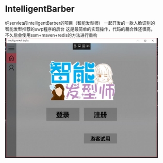 # IntelligentBarber
纯servlet的IntelligentBarber的项目（智能发型师）
一起开发的一款人脸识别的智能发型推荐的uwp程序的后台
这是最简单的实现操作，代码的耦合性还很高，不久后会使用ssm+maven+redis的方法进行重构
![演示图片uwp](https://github.com/willingTan/IntelligentBarber/blob/master/web/test.jpg )
